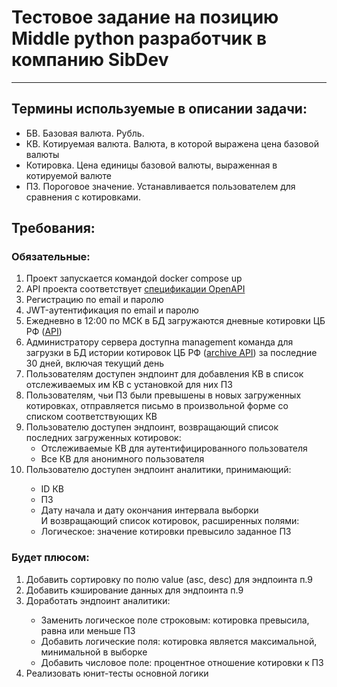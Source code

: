 # Тестовое задание на позицию Middle python разработчик в компанию SibDev
___
<h2>Термины используемые в описании задачи:</h2>

<ul>
<li>БВ. Базовая валюта. Рубль.</li>
<li>КВ. Котируемая валюта. Валюта, в которой выражена цена базовой валюты</li>
<li>Котировка. Цена единицы базовой валюты, выраженная в котируемой валюте</li>
<li>ПЗ. Пороговое значение. Устанавливается пользователем для сравнения с котировками.</li>
</ul>

<h2>Требования:</h2>
<h3>Обязательные:</h3>
<ol>
<li>Проект запускается командой docker compose up</li>
<li>API проекта соответствует 
<a href="https://drive.google.com/file/d/13PfXPGBCQEHKL6xnTRANHAo6wFsDqECX/view?usp=sharing">спецификации OpenAPI</a> </li>
<li>Регистрацию по email и паролю</li>
<li>JWT-аутентификация по email и паролю</li>
<li>Ежедневно в 12:00 по МСК в БД загружаются дневные котировки ЦБ РФ
(<a href="https://www.cbr-xml-daily.ru/daily_json.js">API</a>)</li>
<li>Администратору сервера доступна management команда для загрузки в БД истории
котировок ЦБ РФ (<a href="https://www.cbr-xml-daily.ru/archive/2023/06/01/daily_json.js">archive API</a>) за последние
30 дней, включая текущий день</li>
<li>Пользователям доступен эндпоинт для добавления КВ в список отслеживаемых им
КВ с установкой для них ПЗ</li>
<li>Пользователям, чьи ПЗ были превышены в новых загруженных котировках,
отправляется письмо в произвольной форме со списком соответствующих КВ</li>
<li>Пользователю доступен эндпоинт, возвращающий список последних загруженных
котировок:
<ul>
<li>Отслеживаемые КВ для аутентифицированного пользователя</li>
<li>Все КВ для анонимного пользователя</li>
</ul>
</li>
<li>Пользователю доступен эндпоинт аналитики, принимающий:</li>
<ul>
<li>ID КВ</li>
<li>ПЗ</li>
<li>Дату начала и дату окончания интервала выборки</li>
И возвращающий список котировок, расширенных полями:
<li>Логическое: значение котировки превысило заданное ПЗ</li>
</ul>
</ol>
<h3>Будет плюсом:</h3>
<ol>
<li>Добавить сортировку по полю value (asc, desc) для эндпоинта п.9</li>
<li>Добавить кэширование данных для эндпоинта п.9</li>
<li>Доработать эндпоинт аналитики:</li>
<ul>
<li>Заменить логическое поле строковым: котировка превысила, равна или
меньше ПЗ</li>
<li>Добавить логические поля: котировка является максимальной, минимальной
в выборке</li>
<li>Добавить числовое поле: процентное отношение котировки к ПЗ
</li>
</ul>
<li>Реализовать юнит-тесты основной логики</li>
</ol>
